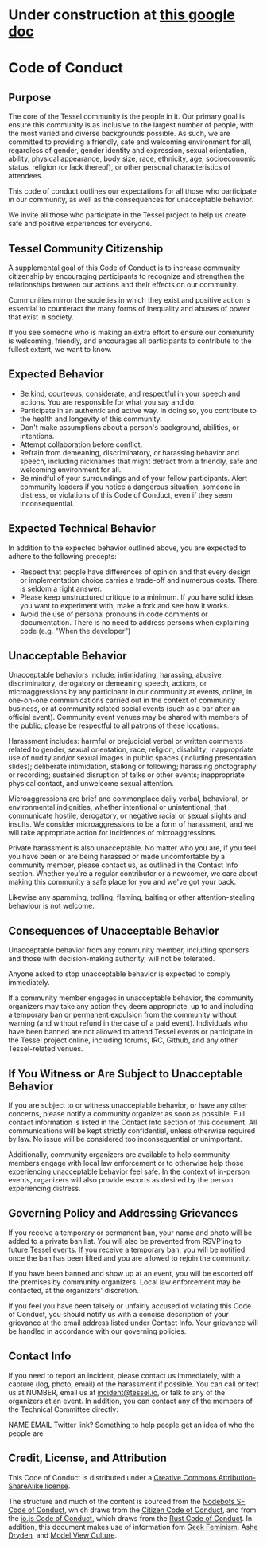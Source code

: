# Under construction at [this google doc](https://docs.google.com/document/d/1-Be_AgqMQE2DA1wc9WTw1TgtCWR_h2f30Dh6AuDs248/edit)

Code of Conduct
===============

## Purpose

The core of the Tessel community is the people in it. Our primary goal is ensure this community is as inclusive to the largest number of people, with the most varied and diverse backgrounds possible. As such, we are committed to providing a friendly, safe and welcoming environment for all, regardless of gender, gender identity and expression, sexual orientation, ability, physical appearance, body size, race, ethnicity, age, socioeconomic status, religion (or lack thereof), or other personal characteristics of attendees.

This code of conduct outlines our expectations for all those who participate in our community, as well as the consequences for unacceptable behavior.

We invite all those who participate in the Tessel project to help us create safe and positive experiences for everyone.

## Tessel Community Citizenship

A supplemental goal of this Code of Conduct is to increase community citizenship by encouraging participants to recognize and strengthen the relationships between our actions and their effects on our community.

Communities mirror the societies in which they exist and positive action is essential to counteract the many forms of inequality and abuses of power that exist in society.

If you see someone who is making an extra effort to ensure our community is welcoming, friendly, and encourages all participants to contribute to the fullest extent, we want to know.

## Expected Behavior

 * Be kind, courteous, considerate, and respectful in your speech and actions. You are responsible for what you say and do.
 * Participate in an authentic and active way. In doing so, you contribute to the health and longevity of this community.
  * Don't make assumptions about a person's background, abilities, or intentions.
  * Attempt collaboration before conflict.
  * Refrain from demeaning, discriminatory, or harassing behavior and speech, including nicknames that might detract from a friendly, safe and welcoming environment for all.
  * Be mindful of your surroundings and of your fellow participants. Alert community leaders if you notice a dangerous situation, someone in distress, or violations of this Code of Conduct, even if they seem inconsequential.

## Expected Technical Behavior

In addition to the expected behavior outlined above, you are expected to adhere to the following precepts:

* Respect that people have differences of opinion and that every design or implementation choice carries a trade-off and numerous costs. There is seldom a right answer.
* Please keep unstructured critique to a minimum. If you have solid ideas you want to experiment with, make a fork and see how it works.
* Avoid the use of personal pronouns in code comments or documentation. There is no need to address persons when explaining code (e.g. "When the developer")

## Unacceptable Behavior

Unacceptable behaviors include: intimidating, harassing, abusive, discriminatory, derogatory or demeaning speech, actions, or microaggressions by any participant in our community at events, online, in one-on-one communications carried out in the context of community business, or at community related social events (such as a bar after an official event). Community event venues may be shared with members of the public; please be respectful to all patrons of these locations.

Harassment includes: harmful or prejudicial verbal or written comments related to gender, sexual orientation, race, religion, disability; inappropriate use of nudity and/or sexual images in public spaces (including presentation slides); deliberate intimidation, stalking or following; harassing photography or recording; sustained disruption of talks or other events; inappropriate physical contact, and unwelcome sexual attention.

Microaggressions are brief and commonplace daily verbal, behavioral, or environmental indignities, whether intentional or unintentional, that communicate hostile, derogatory, or negative racial or sexual slights and insults. We consider microaggressions to be a form of harassment, and we will take appropriate action for incidences of microaggressions.

Private harassment is also unacceptable. No matter who you are, if you feel you have been or are being harassed or made uncomfortable by a community member, please contact us, as outlined in the Contact Info section. Whether you're a regular contributor or a newcomer, we care about making this community a safe place for you and we've got your back.

Likewise any spamming, trolling, flaming, baiting or other attention-stealing behaviour is not welcome.

## Consequences of Unacceptable Behavior

Unacceptable behavior from any community member, including sponsors and those with decision-making authority, will not be tolerated.

Anyone asked to stop unacceptable behavior is expected to comply immediately.

If a community member engages in unacceptable behavior, the community organizers may take any action they deem appropriate, up to and including a temporary ban or permanent expulsion from the community without warning (and without refund in the case of a paid event). Individuals who have been banned are not allowed to attend Tessel events or participate in the Tessel project online, including forums, IRC, Github, and any other Tessel-related venues.

## If You Witness or Are Subject to Unacceptable Behavior

If you are subject to or witness unacceptable behavior, or have any other concerns, please notify a community organizer as soon as possible. Full contact information is listed in the Contact Info section of this document. All communications will be kept strictly confidential, unless otherwise required by law. No issue will be considered too inconsequential or unimportant.

Additionally, community organizers are available to help community members engage with local law enforcement or to otherwise help those experiencing unacceptable behavior feel safe. In the context of in-person events, organizers will also provide escorts as desired by the person experiencing distress.

## Governing Policy and Addressing Grievances

If you receive a temporary or permanent ban, your name and photo will be added to a private ban list. You will also be prevented from RSVP'ing to future Tessel events. If you receive a temporary ban, you will be notified once the ban has been lifted and you are allowed to rejoin the community.

If you have been banned and show up at an event, you will be escorted off the premises by community organizers. Local law enforcement may be contacted, at the organizers' discretion.

If you feel you have been falsely or unfairly accused of violating this Code of Conduct, you should notify us with a concise description of your grievance at the email address listed under Contact Info. Your grievance will be handled in accordance with our governing policies.

## Contact Info


If you need to report an incident, please contact us immediately, with a capture (log, photo, email) of the harassment if possible. You can call or text us at NUMBER, email us at incident@tessel.io, or talk to any of the organizers at an event. In addition, you can contact any of the members of the Technical Committee directly:

NAME
EMAIL
Twitter link? Something to help people get an idea of who the people are

## Credit, License, and Attribution

This Code of Conduct is distributed under a [Creative Commons Attribution-ShareAlike license](http://creativecommons.org/licenses/by-sa/3.0/).

The structure and much of the content is sourced from the [Nodebots SF Code of Conduct](https://github.com/nodebots/sf/blob/master/coc.md), which draws from the [Citizen Code of Conduct](http://citizencodeofconduct.org/), and from the [io.js Code of Conduct](https://github.com/iojs/io.js/blob/v1.x/CONTRIBUTING.md#code-of-conduct), which draws from the [Rust Code of Conduct](https://github.com/rust-lang/rust/wiki/Note-development-policy#conduct). In addition, this document makes use of information fom [Geek Feminism](http://geekfeminism.wikia.com/wiki/Conference_anti-harassment/Policy), [Ashe Dryden](http://www.ashedryden.com/blog/codes-of-conduct-101-faq), and [Model View Culture](https://modelviewculture.com/issues/events).
